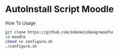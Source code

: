 # AutoInstall Script Moodle

How To Usage
```bash
git clone https://github.com/smknkejobong/moodle
cd moodle
chmod +x configure.sh
./configure.sh
```
